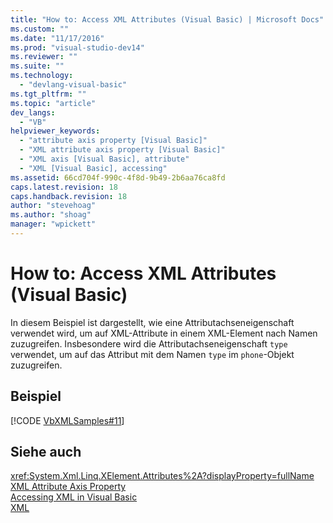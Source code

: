 ```yaml
---
title: "How to: Access XML Attributes (Visual Basic) | Microsoft Docs"
ms.custom: ""
ms.date: "11/17/2016"
ms.prod: "visual-studio-dev14"
ms.reviewer: ""
ms.suite: ""
ms.technology: 
  - "devlang-visual-basic"
ms.tgt_pltfrm: ""
ms.topic: "article"
dev_langs: 
  - "VB"
helpviewer_keywords: 
  - "attribute axis property [Visual Basic]"
  - "XML attribute axis property [Visual Basic]"
  - "XML axis [Visual Basic], attribute"
  - "XML [Visual Basic], accessing"
ms.assetid: 66cd704f-990c-4f8d-9b49-2b6aa76ca8fd
caps.latest.revision: 18
caps.handback.revision: 18
author: "stevehoag"
ms.author: "shoag"
manager: "wpickett"
---
```

# How to: Access XML Attributes (Visual Basic)
In diesem Beispiel ist dargestellt, wie eine Attributachseneigenschaft verwendet wird, um auf XML\-Attribute in einem XML\-Element nach Namen zuzugreifen.  Insbesondere wird die Attributachseneigenschaft `type` verwendet, um auf das Attribut mit dem Namen `type` im `phone`\-Objekt zuzugreifen.  
  
## Beispiel  
 [!CODE [VbXMLSamples#11](../CodeSnippet/VS_Snippets_VBCSharp/VbXMLSamples#11)]  
  
## Siehe auch  
 <xref:System.Xml.Linq.XElement.Attributes%2A?displayProperty=fullName>   
 [XML Attribute Axis Property](../../../../visual-basic/language-reference/xml-axis/xml-attribute-axis-property.md)   
 [Accessing XML in Visual Basic](../../../../visual-basic/programming-guide/language-features/xml/accessing-xml.md)   
 [XML](../../../../visual-basic/programming-guide/language-features/xml/index.md)